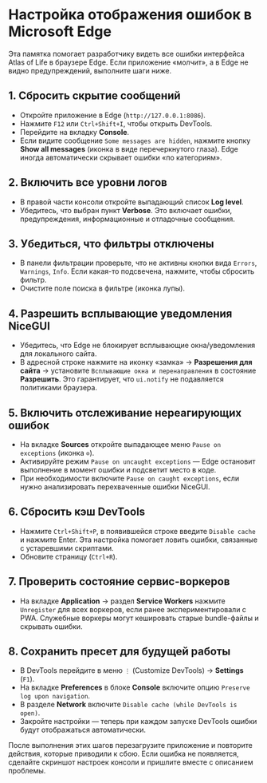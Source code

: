 # Настройка отображения ошибок в Microsoft Edge

Эта памятка помогает разработчику видеть все ошибки интерфейса Atlas of Life в браузере Edge. Если приложение «молчит», а в Edge не видно предупреждений, выполните шаги ниже.

## 1. Сбросить скрытие сообщений
- Откройте приложение в Edge (`http://127.0.0.1:8086`).
- Нажмите `F12` или `Ctrl+Shift+I`, чтобы открыть DevTools.
- Перейдите на вкладку **Console**.
- Если видите сообщение `Some messages are hidden`, нажмите кнопку **Show all messages** (иконка в виде перечеркнутого глаза). Edge иногда автоматически скрывает ошибки «по категориям».

## 2. Включить все уровни логов
- В правой части консоли откройте выпадающий список **Log level**.
- Убедитесь, что выбран пункт **Verbose**. Это включает ошибки, предупреждения, информационные и отладочные сообщения.

## 3. Убедиться, что фильтры отключены
- В панели фильтрации проверьте, что не активны кнопки вида `Errors`, `Warnings`, `Info`. Если какая-то подсвечена, нажмите, чтобы сбросить фильтр.
- Очистите поле поиска в фильтре (иконка лупы).

## 4. Разрешить всплывающие уведомления NiceGUI
- Убедитесь, что Edge не блокирует всплывающие окна/уведомления для локального сайта.
- В адресной строке нажмите на иконку «замка» → **Разрешения для сайта** → установите `Всплывающие окна и перенаправления` в состояние **Разрешить**. Это гарантирует, что `ui.notify` не подавляется политиками браузера.

## 5. Включить отслеживание нереагирующих ошибок
- На вкладке **Sources** откройте выпадающее меню `Pause on exceptions` (иконка `⊙`).
- Активируйте режим `Pause on uncaught exceptions` — Edge остановит выполнение в момент ошибки и подсветит место в коде.
- При необходимости включите `Pause on caught exceptions`, если нужно анализировать перехваченные ошибки NiceGUI.

## 6. Сбросить кэш DevTools
- Нажмите `Ctrl+Shift+P`, в появившейся строке введите `Disable cache` и нажмите Enter. Эта настройка помогает ловить ошибки, связанные с устаревшими скриптами.
- Обновите страницу (`Ctrl+R`).

## 7. Проверить состояние сервис-воркеров
- На вкладке **Application** → раздел **Service Workers** нажмите `Unregister` для всех воркеров, если ранее экспериментировали с PWA. Служебные воркеры могут кешировать старые bundle-файлы и скрывать ошибки.

## 8. Сохранить пресет для будущей работы
- В DevTools перейдите в меню `⋮` (Customize DevTools) → **Settings** (`F1`).
- На вкладке **Preferences** в блоке **Console** включите опцию `Preserve log upon navigation`.
- В разделе **Network** включите `Disable cache (while DevTools is open)`.
- Закройте настройки — теперь при каждом запуске DevTools ошибки будут отображаться автоматически.

После выполнения этих шагов перезагрузите приложение и повторите действия, которые приводили к сбою. Если ошибка не появляется, сделайте скриншот настроек консоли и пришлите вместе с описанием проблемы.

